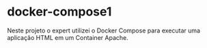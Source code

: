 # docker-compose1
Neste projeto o expert utilizei o Docker Compose para executar uma aplicação HTML em um Container Apache.

